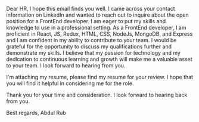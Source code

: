 Dear HR,
I hope this email finds you well. I came across your contact information on LinkedIn and wanted to reach out to inquire about the open position for a FrontEnd developer.
I am eager to put my skills and knowledge to use in a professional setting. As a  FrontEnd developer, I am proficient in React, JS, Redux, HTML, CSS, NodeJs, MongoDB, and Express and I am confident in my ability to contribute to your team.
I would be grateful for the opportunity to discuss my qualifications further and demonstrate my skills. I believe that my passion for technology and my dedication to continuous learning and growth will make me a valuable asset to your team. I look forward to hearing from you.

I'm attaching my resume, please find my resume for your review. I hope that you will find it helpful in considering me for the role.

Thank you for your time and consideration. I look forward to hearing back from you.

Best regards,
Abdul Rub